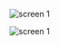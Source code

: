 <img
src=“../images/scren.png
raw=true
alt='screen 1'
/>

<img
src=“../images/screen.png
raw=true
alt='screen 1'
/>